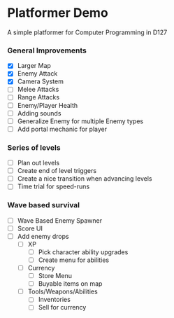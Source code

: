 # Platformer Demo
A simple platformer for Computer Programming in D127

### General Improvements
- [x] Larger Map
- [x] Enemy Attack
- [x] Camera System
- [ ] Melee Attacks
- [ ] Range Attacks
- [ ] Enemy/Player Health
- [ ] Adding sounds
- [ ] Generalize Enemy for multiple Enemy types
- [ ] Add portal mechanic for player

### Series of levels
- [ ] Plan out levels
- [ ] Create end of level triggers
- [ ] Create a nice transition when advancing levels
- [ ] Time trial for speed-runs

### Wave based survival
- [ ] Wave Based Enemy Spawner
- [ ] Score UI
- [ ] Add enemy drops
  - [ ] XP
    - [ ] Pick character ability upgrades
    - [ ] Create menu for abilities
  - [ ] Currency
    - [ ] Store Menu
    - [ ] Buyable items on map
  - [ ] Tools/Weapons/Abilities
    - [ ] Inventories
    - [ ] Sell for currency